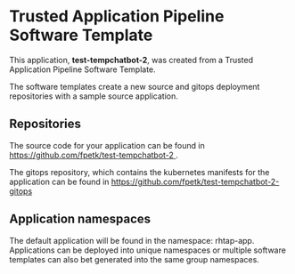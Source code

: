 # Trusted Application Pipeline Software Template

This application, **test-tempchatbot-2**, was created from a Trusted Application Pipeline Software Template.

The software templates create a new source and gitops deployment repositories with a sample source application. 

## Repositories

The source code for your application can be found in [https://github.com/fpetk/test-tempchatbot-2 ](https://github.com/fpetk/test-tempchatbot-2 ).
 
The gitops repository, which contains the kubernetes manifests for the application can be found in 
[https://github.com/fpetk/test-tempchatbot-2-gitops ](https://github.com/fpetk/test-tempchatbot-2-gitops ) 

## Application namespaces 

The default application will be found in the namespace: rhtap-app. Applications can be deployed into unique namespaces or multiple software templates can also bet generated into the same group namespaces.  
